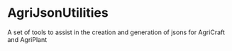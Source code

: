 # AgriJsonUtilities
A set of tools to assist in the creation and generation of jsons for AgriCraft and AgriPlant
